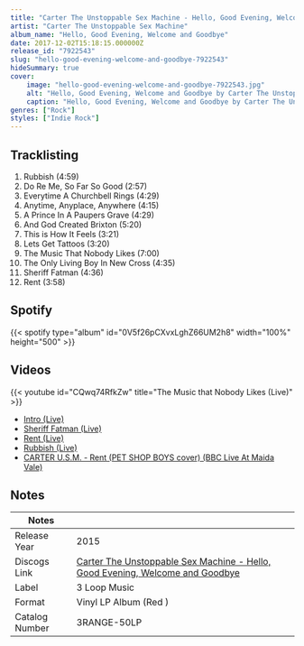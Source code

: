 ```yaml
---
title: "Carter The Unstoppable Sex Machine - Hello, Good Evening, Welcome and Goodbye"
artist: "Carter The Unstoppable Sex Machine"
album_name: "Hello, Good Evening, Welcome and Goodbye"
date: 2017-12-02T15:18:15.000000Z
release_id: "7922543"
slug: "hello-good-evening-welcome-and-goodbye-7922543"
hideSummary: true
cover:
    image: "hello-good-evening-welcome-and-goodbye-7922543.jpg"
    alt: "Hello, Good Evening, Welcome and Goodbye by Carter The Unstoppable Sex Machine"
    caption: "Hello, Good Evening, Welcome and Goodbye by Carter The Unstoppable Sex Machine"
genres: ["Rock"]
styles: ["Indie Rock"]
---
```


## Tracklisting
1. Rubbish (4:59)
2. Do Re Me, So Far So Good (2:57)
3. Everytime A Churchbell Rings (4:29)
4. Anytime, Anyplace, Anywhere (4:15)
5. A Prince In A Paupers Grave (4:29)
6. And God Created Brixton (5:20)
7. This is How It Feels (3:21)
8. Lets Get Tattoos (3:20)
9. The Music That Nobody Likes (7:00)
10. The Only Living Boy In New Cross (4:35)
11. Sheriff Fatman (4:36)
12. Rent (3:58)


## Spotify
{{< spotify type="album" id="0V5f26pCXvxLghZ66UM2h8" width="100%" height="500" >}}



## Videos
{{< youtube id="CQwq74RfkZw" title="The Music that Nobody Likes (Live)" >}}
- [Intro (Live)](https://www.youtube.com/watch?v=qUnXO-0CJpc)
- [Sheriff Fatman (Live)](https://www.youtube.com/watch?v=661sgGG4hXQ)
- [Rent (Live)](https://www.youtube.com/watch?v=pqz_aV2PlgU)
- [Rubbish (Live)](https://www.youtube.com/watch?v=TrDzyaFPaoQ)
- [CARTER U.S.M. - Rent (PET SHOP BOYS cover) (BBC Live At Maida Vale)](https://www.youtube.com/watch?v=K0yt2Jr0cYo)

## Notes
| Notes          |             |
| ---------------| ----------- |
| Release Year   | 2015 |
| Discogs Link   | [Carter The Unstoppable Sex Machine - Hello, Good Evening, Welcome and Goodbye](https://www.discogs.com/release/7922543-Carter-The-Unstoppable-Sex-Machine-Hello-Good-Evening-Welcome-and-Goodbye) |
| Label          | 3 Loop Music |
| Format         | Vinyl LP Album (Red ) |
| Catalog Number | 3RANGE-50LP |
